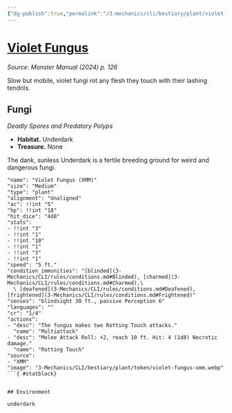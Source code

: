 ```yaml
---
{"dg-publish":true,"permalink":"/3-mechanics/cli/bestiary/plant/violet-fungus-xmm/","tags":["ttrpg-cli/compendium/src/5e/xmm","ttrpg-cli/monster/cr/1-4","ttrpg-cli/monster/environment/underdark","ttrpg-cli/monster/size/medium","ttrpg-cli/monster/type/plant"],"noteIcon":""}
---
```


# [Violet Fungus](3-Mechanics\CLI\bestiary\plant/violet-fungus-xmm.md)
*Source: Monster Manual (2024) p. 126*  

Slow but mobile, violet fungi rot any flesh they touch with their lashing tendrils.

## Fungi

*Deadly Spores and Predatory Polyps*

- **Habitat.** Underdark  
- **Treasure.** None  

The dank, sunless Underdark is a fertile breeding ground for weird and dangerous fungi.

```statblock
"name": "Violet Fungus (XMM)"
"size": "Medium"
"type": "plant"
"alignment": "Unaligned"
"ac": !!int "5"
"hp": !!int "18"
"hit_dice": "4d8"
"stats":
- !!int "3"
- !!int "1"
- !!int "10"
- !!int "1"
- !!int "3"
- !!int "1"
"speed": "5 ft."
"condition_immunities": "[blinded](3-Mechanics/CLI/rules/conditions.md#Blinded), [charmed](3-Mechanics/CLI/rules/conditions.md#Charmed),\
  \ [deafened](3-Mechanics/CLI/rules/conditions.md#Deafened), [frightened](3-Mechanics/CLI/rules/conditions.md#Frightened)"
"senses": "blindsight 30 ft., passive Perception 6"
"languages": ""
"cr": "1/4"
"actions":
- "desc": "The fungus makes two Rotting Touch attacks."
  "name": "Multiattack"
- "desc": "Melee Attack Roll: +2, reach 10 ft. Hit: 4 (1d8) Necrotic damage."
  "name": "Rotting Touch"
"source":
- "XMM"
"image": "3-Mechanics/CLI/bestiary/plant/token/violet-fungus-xmm.webp"
```{ #statblock}


## Environment

underdark